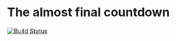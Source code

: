 # The almost final countdown

[![Build Status](https://drone.maniacbox.synology.me/api/badges/daFailer/the-almost-final-countdown/status.svg?ref=refs/heads/main)](https://drone.maniacbox.synology.me/daFailer/the-almost-final-countdown)